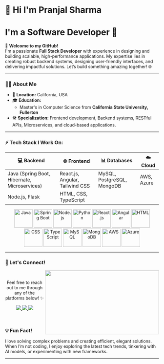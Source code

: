 # 👋 Hi I'm Pranjal Sharma  
# I'm a Software Developer 🚀

🌟 **Welcome to my GitHub!**  
I'm a passionate **Full Stack Developer** with experience in designing and building scalable, high-performance applications. My expertise lies in creating robust backend systems, designing user-friendly interfaces, and delivering impactful solutions. Let’s build something amazing together! 🌐

---

### 👨‍💻 About Me
- 📍 **Location:** California, USA
- 🎓 **Education:** 
  - Master's in Computer Science from **California State University, Fullerton** 
- 🛠️ **Specialization:** Frontend development, Backend systems, RESTful APIs, Microservices, and cloud-based applications.

---

### ⚡ Tech Stack I Work On:

| 💻 Backend      | 🌐 Frontend           | 📊 Databases        | ☁️ Cloud          |
|------------------|-----------------------|---------------------|-------------------|
| Java (Spring Boot, Hibernate, Microservices) | React.js, Angular, Tailwind CSS | MySQL, PostgreSQL, MongoDB | AWS, Azure |
| Node.js, Flask   | HTML, CSS, TypeScript |                     |                   |


<p align="center">
  <!-- Backend -->
  <img src="https://cdn.jsdelivr.net/gh/devicons/devicon/icons/java/java-original.svg" alt="Java" width="60" height="60"/>
  <img src="https://cdn.jsdelivr.net/gh/devicons/devicon/icons/spring/spring-original.svg" alt="Spring Boot" width="60" height="60"/>
  <img src="https://cdn.jsdelivr.net/gh/devicons/devicon/icons/nodejs/nodejs-original.svg" alt="Node.js" width="60" height="60"/>
  <img src="https://cdn.jsdelivr.net/gh/devicons/devicon/icons/python/python-original.svg" alt="Python" width="60" height="60"/>

  <!-- Frontend -->
  <img src="https://cdn.jsdelivr.net/gh/devicons/devicon/icons/react/react-original.svg" alt="React.js" width="60" height="60"/>
  <img src="https://cdn.jsdelivr.net/gh/devicons/devicon/icons/angularjs/angularjs-original.svg" alt="Angular" width="60" height="60"/>
  <img src="https://cdn.jsdelivr.net/gh/devicons/devicon/icons/html5/html5-original.svg" alt="HTML" width="60" height="60"/>
  <img src="https://cdn.jsdelivr.net/gh/devicons/devicon/icons/css3/css3-original.svg" alt="CSS" width="60" height="60"/>
  <img src="https://cdn.jsdelivr.net/gh/devicons/devicon/icons/typescript/typescript-original.svg" alt="TypeScript" width="60" height="60"/>

  <!-- Databases -->
  <img src="https://cdn.jsdelivr.net/gh/devicons/devicon/icons/mysql/mysql-original.svg" alt="MySQL" width="60" height="60"/>
  <img src="https://cdn.jsdelivr.net/gh/devicons/devicon/icons/mongodb/mongodb-original.svg" alt="MongoDB" width="60" height="60"/>

  <!-- Cloud -->
  <img src="https://upload.wikimedia.org/wikipedia/commons/9/93/Amazon_Web_Services_Logo.svg" alt="AWS" width="60" height="60"/>
  <img src="https://cdn.jsdelivr.net/gh/devicons/devicon/icons/azure/azure-original.svg" alt="Azure" width="60" height="60"/>
</p>



---

### 🔗 Let's Connect!

<div align="center">
  <img src="https://i.imgur.com/KXx0cCx.gif" align="right" width="373.5px" height="208.5px">
</div>
<br>
<p align="center">Feel free to reach out to me through any of the platforms below! ✨</p>

<p align="center">
  <a href="https://www.linkedin.com/in/pranjal-sharma02/" target="_blank">
    <img src="https://img.shields.io/badge/LinkedIn%20-%230077B5.svg?&style=for-the-badge&logo=linkedin&logoColor=white"/>
  </a> 
  <a href="mailto:pranjalsharma.work02@gmail.com" target="_blank">
    <img src="https://img.shields.io/badge/Email%20-%23D14836.svg?&style=for-the-badge&logo=gmail&logoColor=white"/>
  </a> 
  <a href="https://github.com/Pranjal0211" target="_blank">
    <img src="https://img.shields.io/badge/GitHub%20-%23181717.svg?&style=for-the-badge&logo=github&logoColor=white"/>
  </a> 
</p>
<br>




### 💡 Fun Fact!
I love solving complex problems and creating efficient, elegant solutions. When I’m not coding, I enjoy exploring the latest tech trends, tinkering with AI models, or experimenting with new frameworks.

---


